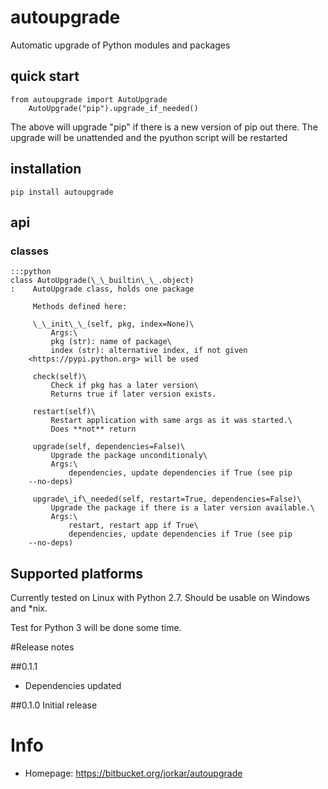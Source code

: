 # autoupgrade

Automatic upgrade of Python modules and packages

## quick start

	from autoupgrade import AutoUpgrade
    	AutoUpgrade("pip").upgrade_if_needed()
The above will upgrade "pip" if there is a new version of pip out there. 
The upgrade will be unattended and the pyuthon script will be restarted

## installation

	pip install autoupgrade

## api

### classes

	:::python
    class AutoUpgrade(\_\_builtin\_\_.object)
    :    AutoUpgrade class, holds one package

         Methods defined here:

         \_\_init\_\_(self, pkg, index=None)\
             Args:\
             pkg (str): name of package\
             index (str): alternative index, if not given
        <https://pypi.python.org> will be used

         check(self)\
             Check if pkg has a later version\
             Returns true if later version exists.

         restart(self)\
             Restart application with same args as it was started.\
             Does **not** return

         upgrade(self, dependencies=False)\
             Upgrade the package unconditionaly\
             Args:\
                 dependencies, update dependencies if True (see pip
        --no-deps)

         upgrade\_if\_needed(self, restart=True, dependencies=False)\
             Upgrade the package if there is a later version available.\
             Args:\
                 restart, restart app if True\
                 dependencies, update dependencies if True (see pip
        --no-deps)



## Supported platforms

Currently tested on Linux with Python 2.7.
Should be usable on Windows and *nix.

Test for Python 3 will be done some time.


#Release notes

##0.1.1
- Dependencies updated

##0.1.0
Initial release

#### 
# Info

- Homepage: https://bitbucket.org/jorkar/autoupgrade
